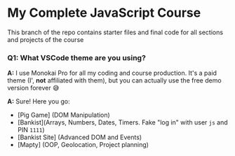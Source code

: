 # My Complete JavaScript Course

This branch of the repo contains starter files and final code for all sections and projects of the course


### Q1: What VSCode theme are you using?

**A:** I use Monokai Pro for all my coding and course production. It's a paid theme (I', **not** affiliated with them), but you can actually use the free demo version forever 😅

**A:** Sure! Here you go:

- [Pig Game] (DOM Manipulation)
- [Bankist](Arrays, Numbers, Dates, Timers. Fake "log in" with user `js` and PIN `1111`)
- [Bankist Site] (Advanced DOM and Events)
- [Mapty] (OOP, Geolocation, Project planning)